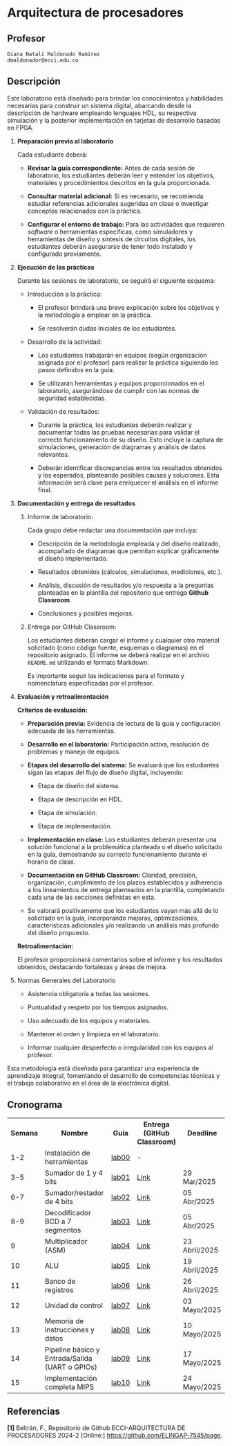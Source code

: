# Arquitectura de procesadores

## Profesor
```
Diana Natali Maldonado Ramírez
dmaldonador@ecci.edu.co
```

## Descripción 

Este laboratorio está diseñado para brindar los conocimientos y habilidades necesarias para construir un sistema digital, abarcando desde la descripción de hardware empleando lenguajes HDL, su respectiva simulación y la posterior implementación en tarjetas de desarrollo basadas en FPGA.


1. **Preparación previa al laboratorio**

    Cada estudiante deberá:

    * **Revisar la guía correspondiente:** Antes de cada sesión de laboratorio, los estudiantes deberán leer y entender los objetivos, materiales y procedimientos descritos en la guía proporcionada.

    * **Consultar material adicional:** Si es necesario, se recomienda estudiar referencias adicionales sugeridas en clase o investigar conceptos relacionados con la práctica.

    * **Configurar el entorno de trabajo:** Para las actividades que requieren *software* o herramientas específicas, como simuladores y herramientas de diseño y síntesis de circuitos digitales, los estudiantes deberán asegurarse de tener todo instalado y configurado previamente.

2. **Ejecución de las prácticas**

    Durante las sesiones de laboratorio, se seguirá el siguiente esquema:

    * Introducción a la práctica:

      * El profesor brindará una breve explicación sobre los objetivos y la metodología a emplear en la práctica.

      * Se resolverán dudas iniciales de los estudiantes.

    * Desarrollo de la actividad:

      * Los estudiantes trabajarán en equipos (según organización asignada por el profesor) para realizar la práctica siguiendo los pasos definidos en la guía.

      * Se utilizarán herramientas y equipos proporcionados en el laboratorio, asegurándose de cumplir con las normas de seguridad establecidas.

    * Validación de resultados:

      * Durante la práctica, los estudiantes deberán realizar y documentar todas las pruebas necesarias para validar el correcto funcionamiento de su diseño. Esto incluye la captura de simulaciones, generación de diagramas y análisis de datos relevantes.

      * Deberán identificar discrepancias entre los resultados obtenidos y los esperados, planteando posibles causas y soluciones. Esta información será clave para enriquecer el análisis en el informe final.

3. **Documentación y entrega de resultados**

   1. Informe de laboratorio:

      Cada grupo debe redactar una documentación que incluya:

      * Descripción de la metodología empleada y del diseño realizado, acompañado de diagramas que permitan explicar gráficamente el diseño implementado. 

      * Resultados obtenidos (cálculos, simulaciones, mediciones, etc.).

      * Análisis, discusión de resultados y/o respuesta a la preguntas planteadas en la plantilla del repositorio que entrega **Github Classroom**.

      * Conclusiones y posibles mejoras.

    2. Entrega por GitHub Classroom:

        Los estudiantes deberán cargar el informe y cualquier otro material solicitado (como código fuente, esquemas o diagramas) en el repositorio asignado. El informe se deberá realizar en el archivo ```README.md``` utilizando el formato Markdown.

        Es importante seguir las indicaciones para el formato y nomenclatura especificadas por el profesor.

4. **Evaluación y retroalimentación**

    **Criterios de evaluación:**

    * **Preparación previa:** Evidencia de lectura de la guía y configuración adecuada de las herramientas.

    * **Desarrollo en el laboratorio:** Participación activa, resolución de problemas y manejo de equipos.

    * **Etapas del desarrollo del sistema:** Se evaluará que los estudiantes sigan las etapas del flujo de diseño digital, incluyendo:

      * Etapa de diseño del sistema.

      * Etapa de descripción en HDL.

      * Etapa de simulación.

      * Etapa de implementación.

    * **Implementación en clase:** Los estudiantes deberán presentar una solución funcional a la problemática planteada o el diseño solicitado en la guía, demostrando su correcto funcionamiento durante el horario de clase.

    * **Documentación en GitHub Classroom:** Claridad, precisión, organización, cumplimiento de los plazos establecidos y adherencia a los lineamientos de entrega planteados en la plantilla, completando cada una de las secciones definidas en esta.

    * Se valorará positivamente que los estudiantes vayan más allá de lo solicitado en la guía, incorporando mejoras, optimizaciones, características adicionales y/o realizando un análisis más profundo del diseño propuesto.

    **Retroalimentación:**

      El profesor proporcionará comentarios sobre el informe y los resultados obtenidos, destacando fortalezas y áreas de mejora.

5. Normas Generales del Laboratorio

    * Asistencia obligatoria a todas las sesiones.

    * Puntualidad y respeto por los tiempos asignados.

    * Uso adecuado de los equipos y materiales.

    * Mantener el orden y limpieza en el laboratorio.

    * Informar cualquier desperfecto o irregularidad con los equipos al profesor.

Esta metodología está diseñada para garantizar una experiencia de aprendizaje integral, fomentando el desarrollo de competencias técnicas y el trabajo colaborativo en el área de la electrónica digital.


<!-- 
### Laboratorios

1. [Sumador de 1 bit](./laboratorios/1_sum1b/README.md).

2. [Sumador de 4 bits](./laboratorios/2_sum4b/README.md).

3. [Multiplicador](./laboratorios/3_multiplicador/README.md).

4. [Restador](./laboratorios/4_restador/README.md).

5. [BCD a 7 segmentos](./laboratorios/5_BCD2Sseg/README.md).

6. [ALU](./laboratorios/6_ALU/README.md). -->



## Cronograma

<table>
  <tr>
    <th>Semana</th>
    <th>Nombre</th>
    <th>Guía</th>
    <th>Entrega (GitHub Classroom)</th>
    <th>Deadline</th>
  </tr>
  <tr>
    <td>1-2</td>
    <td>Instalación de herramientas</td>
    <td><a href="/laboratorios/0_lab0/README.md">lab00</a></td>
    <td>-</td>
  </tr>
  <tr>
    <td>3-5</td>
    <td>Sumador de 1 y 4 bits</td>
    <td><a href="/laboratorios/1_sum1b_4b/README.md">lab01</a></td>
    <td><a href="https://classroom.github.com/a/XkiAIK8j">Link </a></td>
    <td>29 Mar/2025</td>
  </tr>
  <tr>
    <td>6-7</td>
    <td>Sumador/restador de 4 bits  </td>
    <td><a href="/laboratorios/2_restador/README.md">lab02</a></td>
    <td><a href="https://classroom.github.com/a/RU0P2jDN">Link </a></td>
    <td>05 Abr/2025</td>
  </tr>
  <tr>
    <td>8-9</td>
    <td>Decodificador BCD a 7 segmentos</td>
    <td><a href="/laboratorios/3_display_7seg/README.md">lab03</a></td>
    <td><a href="https://classroom.github.com/a/KTTjBriV">Link </a></td>
    <td>05 Abr/2025</td>
  </tr>
  <tr>
    <td>9</td>
    <td>Multiplicador (ASM)</td>
    <td><a href="/laboratorios/4_multiplicador/README.md">lab04</a></td>
    <td><a href="">Link </a></td>
    <td>23 Abril/2025</td>
  </tr>
  <tr>
    <td>10</td>
    <td>ALU</td>
    <td><a href="">lab05</a></td>
    <td><a href="">Link </a></td>
    <td>19 Abril/2025</td>
  </tr>
  <tr>
    <td>11</td>
    <td>Banco de registros</td>
    <td><a href="">lab06</a></td>
    <td><a href="">Link </a></td>
    <td>26 Abril/2025</td>
  </tr>
  <tr>
    <td>12</td>
    <td>Unidad de control</td>
    <td><a href="">lab07</a></td>
    <td><a href="">Link </a></td>
    <td>03 Mayo/2025</td>
  </tr>
  <tr>
    <td>13</td>
    <td>Memoria de instrucciones y datos </td>
    <td><a href="">lab08</a></td>
    <td><a href="">Link </a></td>
    <td>10 Mayo/2025</td>
  </tr>
  <tr>
    <td>14</td>
    <td>Pipeline básico y Entrada/Salida (UART o GPIOs) </td>
    <td><a href="">lab09</a></td>
    <td><a href="">Link </a></td>
    <td>17 Mayo/2025</td>
  </tr>
  <tr>
    <td>15</td>
    <td>Implementación completa MIPS</td>
    <td><a href="">lab10</a></td>
    <td><a href="">Link </a></td>
    <td>24 Mayo/2025</td>
  </tr>


</table>




## Referencias

**[1]** Beltrán, F., Repositorio de Github ECCI-ARQUITECTURA DE PROCESADORES 2024-2 [Online:] https://github.com/ELINGAP-7545/page.

